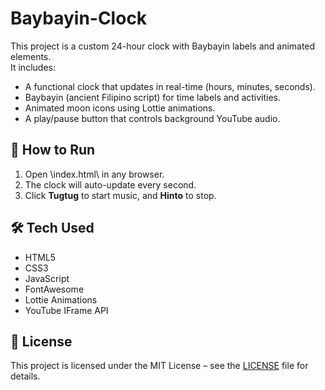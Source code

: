 ﻿# Baybayin-Clock


This project is a custom 24-hour clock with Baybayin labels and animated elements.  
It includes:
- A functional clock that updates in real-time (hours, minutes, seconds).
- Baybayin (ancient Filipino script) for time labels and activities.
- Animated moon icons using Lottie animations.
- A play/pause button that controls background YouTube audio.

## 🚀 How to Run
1. Open \index.html\ in any browser.
2. The clock will auto-update every second.
3. Click **Tugtug** to start music, and **Hinto** to stop.

## 🛠️ Tech Used
- HTML5
- CSS3
- JavaScript
- FontAwesome
- Lottie Animations
- YouTube IFrame API

## 📄 License
This project is licensed under the MIT License – see the [LICENSE](./LICENSE) file for details.


